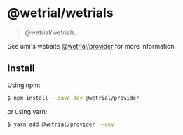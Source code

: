 # @wetrial/wetrials

> @wetrial/wetrials.

See umi's website [@wetrial/provider](https://umijs.org/plugins/configProvider) for more information.

## Install

Using npm:

```bash
$ npm install --save-dev @wetrial/provider
```

or using yarn:

```bash
$ yarn add @wetrial/provider --dev
```

